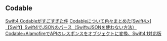 ## Codable

[Swift4 Codableがすごすぎた件](https://qiita.com/UJIPOID/items/2c436a80f1167f7bcac0)
[Codableについて色々まとめた[Swift4.x]](https://qiita.com/_ha1f/items/bf1aad5ea3e927f59f9d)
[【Swift】Swift4でJSONのパース（SwiftyJSONを使わない方法）](https://hfoasi8fje3.hatenablog.com/entry/2018/07/05/185348)
[Codable+AlamofireでAPIのレスポンスをオブジェクトに変換、Swift4.1対応版](http://www.cl9.info/entry/2017/10/06/134510)
